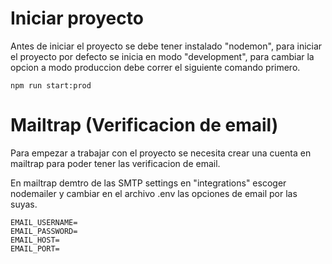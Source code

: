 # Iniciar proyecto

Antes de iniciar el proyecto se debe tener instalado "nodemon", para iniciar el proyecto por defecto se inicia en modo "development", para cambiar la opcion a modo produccion debe correr el siguiente comando primero.

`npm run start:prod`

# Mailtrap (Verificacion de email)

Para empezar a trabajar con el proyecto se necesita crear una cuenta en mailtrap para poder tener las verificacion de email.

En mailtrap demtro de las SMTP settings en "integrations" escoger nodemailer y cambiar en el archivo .env las opciones de email por las suyas.

```
EMAIL_USERNAME=
EMAIL_PASSWORD=
EMAIL_HOST=
EMAIL_PORT=
```